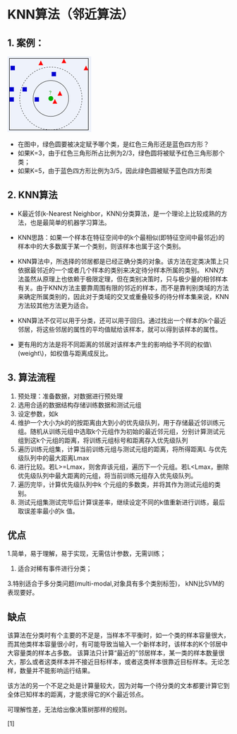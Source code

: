 # KNN算法（邻近算法）

## 1. 案例：

![](/assets/bf096b63f6246b60f20ccd5aebf81a4c510fa29a.jpg.png)

* 在图中，绿色圆要被决定赋予哪个类，是红色三角形还是蓝色四方形？
* 如果K=3，由于红色三角形所占比例为2/3，绿色圆将被赋予红色三角形那个类；
* 如果K=5，由于蓝色四方形比例为3/5，因此绿色圆被赋予蓝色四方形类

## 2. KNN算法

* K最近邻\(k-Nearest Neighbor，KNN\)分类算法，是一个理论上比较成熟的方法，也是最简单的机器学习算法。

* KNN思路：如果一个样本在特征空间中的k个最相似\(即特征空间中最邻近\)的样本中的大多数属于某一个类别，则该样本也属于这个类别。

* KNN算法中，所选择的邻居都是已经正确分类的对象。该方法在定类决策上只依据最邻近的一个或者几个样本的类别来决定待分样本所属的类别。 KNN方法虽然从原理上也依赖于极限定理，但在类别决策时，只与极少量的相邻样本有关。由于KNN方法主要靠周围有限的邻近的样本，而不是靠判别类域的方法来确定所属类别的，因此对于类域的交叉或重叠较多的待分样本集来说，KNN方法较其他方法更为适合。

* KNN算法不仅可以用于分类，还可以用于回归。通过找出一个样本的k个最近邻居，将这些邻居的属性的平均值赋给该样本，就可以得到该样本的属性。

* 更有用的方法是将不同距离的邻居对该样本产生的影响给予不同的权值\\(weight\\)，如权值与距离成反比。

## 3. 算法流程

1. 预处理：准备数据，对数据进行预处理
2. 选用合适的数据结构存储训练数据和测试元组
3. 设定参数，如k
4. 维护一个大小为k的的按距离由大到小的优先级队列，用于存储最近邻训练元组。随机从训练元组中选取k个元组作为初始的最近邻元组，分别计算测试元组到这k个元组的距离，将训练元组标号和距离存入优先级队列
5. 遍历训练元组集，计算当前训练元组与测试元组的距离，将所得距离L 与优先级队列中的最大距离Lmax
6. 进行比较。若L&gt;=Lmax，则舍弃该元组，遍历下一个元组。若L&lt;Lmax，删除优先级队列中最大距离的元组，将当前训练元组存入优先级队列。
7. 遍历完毕，计算优先级队列中k 个元组的多数类，并将其作为测试元组的类别。
8. 测试元组集测试完毕后计算误差率，继续设定不同的k值重新进行训练，最后取误差率最小的k 值。

## 优点

1.简单，易于理解，易于实现，无需估计参数，无需训练；

1. 适合对稀有事件进行分类；

3.特别适合于多分类问题\(multi-modal,对象具有多个类别标签\)， kNN比SVM的表现要好。

## 缺点

该算法在分类时有个主要的不足是，当样本不平衡时，如一个类的样本容量很大，而其他类样本容量很小时，有可能导致当输入一个新样本时，该样本的K个邻居中大容量类的样本占多数。 该算法只计算“最近的”邻居样本，某一类的样本数量很大，那么或者这类样本并不接近目标样本，或者这类样本很靠近目标样本。无论怎样，数量并不能影响运行结果。

该方法的另一个不足之处是计算量较大，因为对每一个待分类的文本都要计算它到全体已知样本的距离，才能求得它的K个最近邻点。

可理解性差，无法给出像决策树那样的规则。

\[1\]

